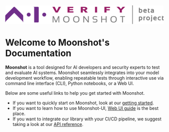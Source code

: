 #

![moonshot logo](./res/aiverify-moonshot-logo.png)

# Welcome to Moonshot's Documentation

**Moonshot** is a tool designed for AI developers and security experts to test and evaluate AI systems. Moonshot seamlessly integrates into your model development workflow, enabling repeatable tests through interactive use via command line interface (CLI), Python notebooks, or a Web UI.

Below are some useful links to help you get started with Moonshot.

* If you want to quickly start on Moonshot, look at our [getting started](./getting_started/quick_install.md).
* If you want to learn how to use Moonshot-UI, [Web UI guide](./user_guide/web_ui/web_ui_guide.md) is the best place.
* If you want to integrate our library with your CI/CD pipeline, we suggest taking a look at our [API reference](./api_reference/api_connector.md).